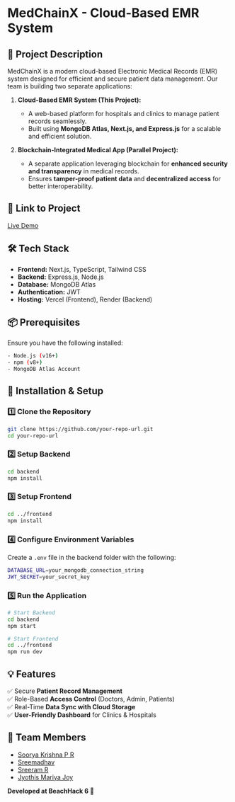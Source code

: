 # MedChainX - Cloud-Based EMR System  

## 🚀 Project Description  
MedChainX is a modern cloud-based Electronic Medical Records (EMR) system designed for efficient and secure patient data management. Our team is building two separate applications:  

1. **Cloud-Based EMR System (This Project):**  
   - A web-based platform for hospitals and clinics to manage patient records seamlessly.  
   - Built using **MongoDB Atlas, Next.js, and Express.js** for a scalable and efficient solution.  

2. **Blockchain-Integrated Medical App (Parallel Project):**  
   - A separate application leveraging blockchain for **enhanced security and transparency** in medical records.  
   - Ensures **tamper-proof patient data** and **decentralized access** for better interoperability.  

## 🎯 Link to Project  
[Live Demo](live_link)  

## 🛠 Tech Stack  
- **Frontend:** Next.js, TypeScript, Tailwind CSS  
- **Backend:** Express.js, Node.js  
- **Database:** MongoDB Atlas  
- **Authentication:** JWT  
- **Hosting:** Vercel (Frontend), Render (Backend)  

## 📦 Prerequisites  
Ensure you have the following installed:  
```bash
- Node.js (v16+)  
- npm (v8+)  
- MongoDB Atlas Account  
```

## 🔧 Installation & Setup  

### 1️⃣ Clone the Repository  
```bash
git clone https://github.com/your-repo-url.git
cd your-repo-url
```

### 2️⃣ Setup Backend  
```bash
cd backend
npm install
```

### 3️⃣ Setup Frontend  
```bash
cd ../frontend
npm install
```

### 4️⃣ Configure Environment Variables  
Create a `.env` file in the backend folder with the following:  
```bash
DATABASE_URL=your_mongodb_connection_string  
JWT_SECRET=your_secret_key  
```

### 5️⃣ Run the Application  
```bash
# Start Backend
cd backend
npm start  

# Start Frontend
cd ../frontend
npm run dev  
```

## 💡 Features  
✅ Secure **Patient Record Management**  
✅ Role-Based **Access Control** (Doctors, Admin, Patients)  
✅ Real-Time **Data Sync with Cloud Storage**  
✅ **User-Friendly Dashboard** for Clinics & Hospitals  

## 👥 Team Members  
- [Soorya Krishna P R](github_profile)  
- [Sreemadhav](github_profile)  
- [Sreeram R](github_profile)  
- [Jyothis Mariya Joy](github_profile)  

**Developed at BeachHack 6 🚀**  
```
